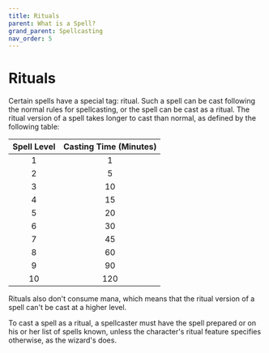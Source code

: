 ```yaml
---
title: Rituals
parent: What is a Spell?
grand_parent: Spellcasting
nav_order: 5
---
```


# Rituals
Certain spells have a special tag: ritual. Such a spell can be cast following the normal rules for spellcasting, or the spell can be cast as a ritual. The ritual version of a spell takes longer to cast than normal, as defined by the following table:

| Spell Level | Casting Time (Minutes) |
|:-----------:|:----------------------:|
| 1 | 1 |
| 2 | 5 |
| 3 | 10 |
| 4 | 15 |
| 5 | 20 |
| 6 | 30 |
| 7 | 45 |
| 8 | 60 |
| 9 | 90 |
| 10 | 120 |

Rituals also don't consume mana, which means that the ritual version of a spell can't be cast at a higher level.

To cast a spell as a ritual, a spellcaster must have the spell prepared or on his or her list of spells known, unless the character's ritual feature specifies otherwise, as the wizard's does.
